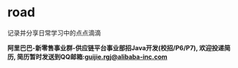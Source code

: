 # road

记录并分享日常学习中的点点滴滴

**阿里巴巴-新零售事业群-供应链平台事业部招Java开发(校招/P6/P7), 欢迎投递简历, 简历暂时发送到QQ邮箱:guijie.rgj@alibaba-inc.com**
